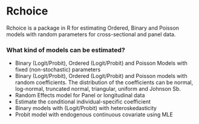 # Rchoice #

Rchoice  is a package in R for estimating Ordered, Binary and Poisson models with random parameters for cross-sectional and panel data.

### What kind of models can be estimated? ###

* Binary (Logit/Probit), Ordered (Logit/Probit) and Poisson Models with fixed (non-stochastic) parameters
* Binary (Logit/Probit), Ordered (Logit/Probit) and Poisson models with random coefficients. The distribution of the coefficients can be normal, log-normal, truncated normal, triangular, uniform and Johnson Sb.
* Random Effects model for Panel or longitudinal data
* Estimate the conditional individual-specific coefficient
* Binary models with (Logit/Probit) with heteroskedasticity
* Probit model with endogenous continuous covariate using MLE